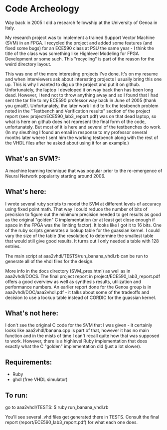# Code Archeology

Way back in 2005 I did a research fellowship at the University of Genoa in Italy.

My research project was to implement a trained Support Vector Machine (SVM) in an FPGA. I recycled the project and added some features (and fixed some bugs) for an ECE590 class at PSU the same year - I think the title of the class was something like Highlevel Modeling for FPGA Development or some such. This "recycling" is part of the reason for the weird directory layout.

This was one of the more interesting projects I've done. It's on my resume and when interviewers ask about interesting projects I usually bring this one up. This is why I wanted to dig up the project and put it on github. Unfortunately, the laptop I developed it on way back then has been long dead. However, I tend not to throw anything away and so I found that I had sent the tar file to my ECE590 professor way back in June of 2005 (thank you gmail!). Unfortunately, the later work I did to fix the testbench problem noted in the "Testbench and Verification results" section of the project report (see: project/ECE590_lab3_report.pdf) was on that dead laptop, so what is here on github does not represent the final form of the code, unfortunately. But most of it is here and several of the testbenches do work. (In my sleuthing I found an email in response to my professor several months later where I sent him the working testbench along with the rest of the VHDL files after he asked about using it for an example.)

## What's an SVM?:

A machine learning technique that was popular prior to the re-emergence of Neural Network popularity starting around 2006.

## What's here:

I wrote several ruby scripts to model the SVM at different levels of accuracy using fixed point math. That way I could reduce the number of bits of precision to figure out the minimum precision needed to get results as good as the original "golden" C implementation (or at least get close enough if space in the FPGA was the limiting factor). It looks like I got it to 16 bits. One of the ruby scripts generates a lookup table for the guassian kernel. I could vary the size of the table (the resolution) to determine the smallest table that would still give good results. It turns out I only needed a table with 128 entries. 

The main script at aaa2vhdl/TESTS/run_banana_vhdl.rb can be run to generate all of the vhdl files for the design.

More info in the docs directory (SVM_pres.html) as well as in aaa2vhdl/DOCS. The final project report in project/ECE590_lab3_report.pdf offers a good overview as well as synthesis results, utilization and performance numbers. An earlier report done for the Genoa group is in aaa2vhdl/DOC/aaa2vhdl.pdf - it talks about some of the tradeoffs and decision to use a lookup table instead of CORDIC for the guassian kernel.

## What's not here:

I don't see the original C code for the SVM that I was given - it certainly looks like aaa2vhdl/banana.cpp is part of that, however it has no main function and in the mists of time I can't recall quite how that was supposed to work. However, there is a highlevel Ruby implementation that does exactly what the C "golden" implementation did (just a lot slower).

## Requirements:

* Ruby
* ghdl (free VHDL simulator)

## To run: 

go to aaa2vhdl/TESTS:
$ ruby run_banana_vhdl.rb

You'll see several .vhd files get generated there in TESTS. Consult the final report (report/ECE590_lab3_report.pdf) for what each one does.
